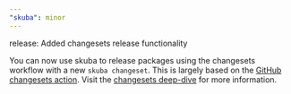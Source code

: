 ```yaml
---
"skuba": minor
---
```


release: Added changesets release functionality

You can now use skuba to release packages using the changesets workflow with a new `skuba changeset`. This is largely based on the [GitHub changesets action](https://github.com/changesets/action). Visit the [changesets deep-dive](https://seek-oss.github.io/skuba/docs/deep-dives/changesets.html) for more information.
